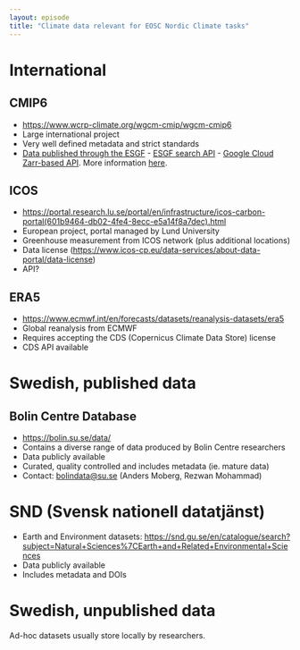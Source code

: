 ```yaml
---
layout: episode
title: "Climate data relevant for EOSC Nordic Climate tasks"
---
```


# International

## CMIP6
- https://www.wcrp-climate.org/wgcm-cmip/wgcm-cmip6
- Large international project
- Very well defined metadata and strict standards
- [Data published through the ESGF](https://esgf.llnl.gov/)
      - [ESGF search API](https://github.com/ESGF/esgf.github.io/wiki/ESGF_Search_REST_API)
      - [Google Cloud Zarr-based API](https://catalog.pangeo.io/). More information [here](https://pangeo.io/data.html).


## ICOS
- https://portal.research.lu.se/portal/en/infrastructure/icos-carbon-portal(601b9464-db02-4fe4-8ecc-e5a14f8a7dec).html
- European project, portal managed by Lund University
- Greenhouse measurement from ICOS network (plus additional locations)
- Data license (https://www.icos-cp.eu/data-services/about-data-portal/data-license)
- API?

## ERA5
- https://www.ecmwf.int/en/forecasts/datasets/reanalysis-datasets/era5
- Global reanalysis from ECMWF
- Requires accepting the CDS (Copernicus Climate Data Store) license
- CDS API available


# Swedish, published data

## Bolin Centre Database

- https://bolin.su.se/data/
- Contains a diverse range of data produced by Bolin Centre researchers
- Data publicly available
- Curated, quality controlled and includes metadata (ie. mature data)
- Contact: bolindata@su.se (Anders Moberg, Rezwan Mohammad)

# SND (Svensk nationell datatjänst)
- Earth and Environment datasets: https://snd.gu.se/en/catalogue/search?subject=Natural+Sciences%7CEarth+and+Related+Environmental+Sciences
- Data publicly available
- Includes metadata and DOIs


# Swedish, unpublished data

Ad-hoc datasets usually store locally  by researchers.

